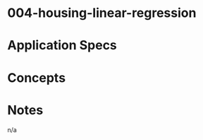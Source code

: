 004-housing-linear-regression
=============================

# Application Specs

   

# Concepts


# Notes
n/a